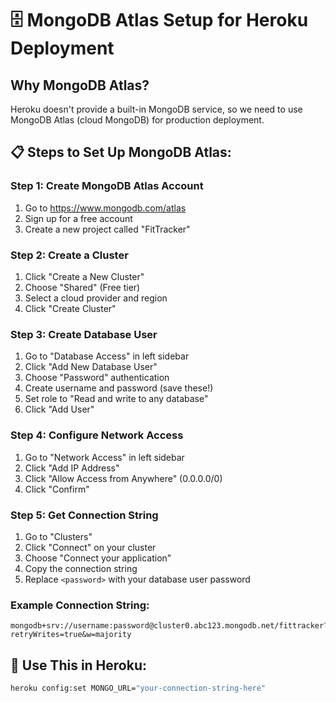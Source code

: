 # 🗄️ MongoDB Atlas Setup for Heroku Deployment

## Why MongoDB Atlas?
Heroku doesn't provide a built-in MongoDB service, so we need to use MongoDB Atlas (cloud MongoDB) for production deployment.

## 📋 Steps to Set Up MongoDB Atlas:

### Step 1: Create MongoDB Atlas Account
1. Go to https://www.mongodb.com/atlas
2. Sign up for a free account
3. Create a new project called "FitTracker"

### Step 2: Create a Cluster
1. Click "Create a New Cluster"
2. Choose "Shared" (Free tier)
3. Select a cloud provider and region
4. Click "Create Cluster"

### Step 3: Create Database User
1. Go to "Database Access" in left sidebar
2. Click "Add New Database User"
3. Choose "Password" authentication
4. Create username and password (save these!)
5. Set role to "Read and write to any database"
6. Click "Add User"

### Step 4: Configure Network Access
1. Go to "Network Access" in left sidebar
2. Click "Add IP Address"
3. Click "Allow Access from Anywhere" (0.0.0.0/0)
4. Click "Confirm"

### Step 5: Get Connection String
1. Go to "Clusters"
2. Click "Connect" on your cluster
3. Choose "Connect your application"
4. Copy the connection string
5. Replace `<password>` with your database user password

### Example Connection String:
```
mongodb+srv://username:password@cluster0.abc123.mongodb.net/fittracker?retryWrites=true&w=majority
```

## 🔧 Use This in Heroku:
```bash
heroku config:set MONGO_URL="your-connection-string-here"
```